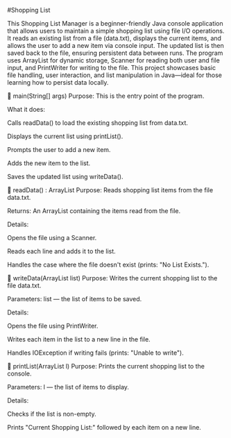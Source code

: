 #Shopping List 

This Shopping List Manager is a beginner-friendly Java console application that allows users to maintain a simple shopping list using file I/O operations. 
It reads an existing list from a file (data.txt), displays the current items, and allows the user to add a new item via console input. The updated list is
then saved back to the file, ensuring persistent data between runs. The program uses ArrayList for dynamic storage, Scanner for reading both user and file 
input, and PrintWriter for writing to the file. This project showcases basic file handling, user interaction, and list manipulation in Java—ideal for those
learning how to persist data locally.

🔹 main(String[] args)
Purpose: This is the entry point of the program.

What it does:

Calls readData() to load the existing shopping list from data.txt.

Displays the current list using printList().

Prompts the user to add a new item.

Adds the new item to the list.

Saves the updated list using writeData().

🔹 readData() : ArrayList<String>
Purpose: Reads shopping list items from the file data.txt.

Returns: An ArrayList<String> containing the items read from the file.

Details:

Opens the file using a Scanner.

Reads each line and adds it to the list.

Handles the case where the file doesn't exist (prints: "No List Exists.").

🔹 writeData(ArrayList<String> list)
Purpose: Writes the current shopping list to the file data.txt.

Parameters: list — the list of items to be saved.

Details:

Opens the file using PrintWriter.

Writes each item in the list to a new line in the file.

Handles IOException if writing fails (prints: "Unable to write").

🔹 printList(ArrayList<String> l)
Purpose: Prints the current shopping list to the console.

Parameters: l — the list of items to display.

Details:

Checks if the list is non-empty.

Prints "Current Shopping List:" followed by each item on a new line.

